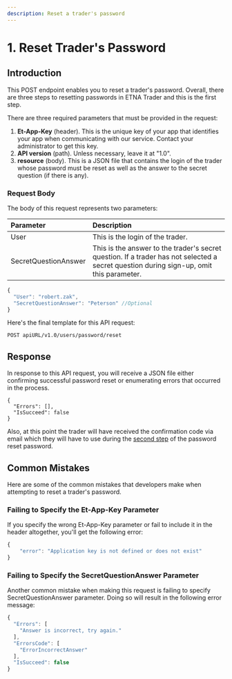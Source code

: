 ```yaml
---
description: Reset a trader's password
---
```


# 1. Reset Trader's Password

## Introduction

This POST endpoint enables you to reset a trader's password. Overall, there are three steps to resetting passwords in ETNA Trader and this is the first step.

There are three required parameters that must be provided in the request:

1. **Et-App-Key** \(header\). This is the unique key of your app that identifies your app when communicating with our service. Contact your administrator to get this key.
2. **API version** \(path\). Unless necessary, leave it at "1.0".
3. **resource** \(body\). This is a JSON file that contains the login of the trader whose password must be reset as well as the answer to the secret question \(if there is any\).

### Request Body

The body of this request represents two parameters:

| Parameter | Description |
| :--- | :--- |
| User | This is the login of the trader. |
| SecretQuestionAnswer | This is the answer to the trader's secret question. If a trader has not selected a secret question during sign-up, omit this parameter. |

```javascript
{
  "User": "robert.zak",
  "SecretQuestionAnswer": "Peterson" //Optional
}
```

Here's the final template for this API request:

```text
POST apiURL/v1.0/users/password/reset
```

## Response

In response to this API request, you will receive a JSON file either confirming successful password reset or enumerating errors that occurred in the process.

```text
{
  "Errors": [],
  "IsSucceed": false
}
```

Also, at this point the trader will have received the confirmation code via email which they will have to use during the [second step](2.-generate-a-token-for-a-new-password.md) of the password reset password.

## Common Mistakes

Here are some of the common mistakes that developers make when attempting to reset a trader's password.

### Failing to Specify the Et-App-Key Parameter

If you specify the wrong Et-App-Key parameter or fail to include it in the header altogether, you'll get the following error:

```javascript
{
    "error": "Application key is not defined or does not exist"
}
```

### Failing to Specify the SecretQuestionAnswer Parameter

Another common mistake when making this request is failing to specify SecretQuestionAnswer parameter. Doing so will result in the following error message:

```javascript
{
  "Errors": [
    "Answer is incorrect, try again."
  ],
  "ErrorsCode": [
    "ErrorIncorrectAnswer"
  ],
  "IsSucceed": false
}
```

